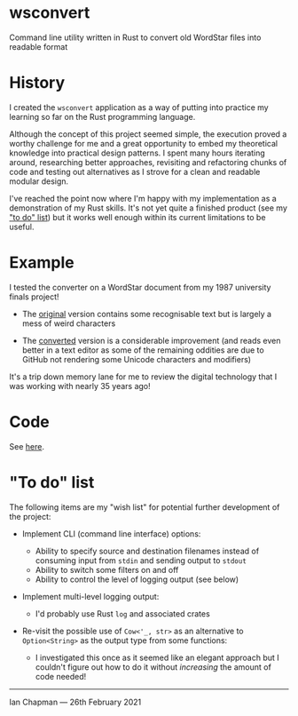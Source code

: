 ﻿# wsconvert

Command line utility written in Rust to convert old WordStar files into readable format

# History

I created the `wsconvert` application as a way of putting into practice my learning so far on the Rust programming language.

Although the concept of this project seemed simple, the execution proved a worthy challenge for me and a great opportunity to embed my theoretical knowledge into practical design patterns.  I spent many hours iterating around, researching better approaches, revisiting and refactoring chunks of code and testing out alternatives as I strove for a clean and readable modular design.

I've reached the point now where I'm happy with my implementation as a demonstration of my Rust skills.  It's not yet quite a finished product (see my ["to do" list](https://github.com/Chapmip/wsconvert-rust#to-do-list)) but it works well enough within its current limitations to be useful. 

# Example

I tested the converter on a WordStar document from my 1987 university finals project!

* The [original](https://github.com/Chapmip/wsconvert-rust/blob/main/data/PROJECT.WS) version contains some recognisable text but is largely a mess of weird characters

* The [converted](https://github.com/Chapmip/wsconvert-rust/blob/main/data/PROJECT.TXT) version is a considerable improvement (and reads even better in a text editor as some of the remaining oddities are due to GitHub not rendering some Unicode characters and modifiers)

It's a trip down memory lane for me to review the digital technology that I was working with nearly 35 years ago!

# Code
See [here](https://github.com/Chapmip/wsconvert-rust/tree/main/src).

# "To do" list

The following items are my "wish list" for potential further development of the project:

*	Implement CLI (command line interface) options:
	-	Ability to specify source and destination filenames instead of consuming input from `stdin` and sending output to `stdout`
	-	Ability to switch some filters on and off
	-	Ability to control the level of logging output (see below)

*	Implement multi-level logging output:
	-	I'd probably use Rust `log` and associated crates

*	Re-visit the possible use of `Cow<'_, str>` as an alternative to `Option<String>` as the output type from some functions:
	- I investigated this once as it seemed like an elegant approach but I couldn't figure out how to do it without *increasing* the amount of code needed!
---
Ian Chapman — 26th February 2021

